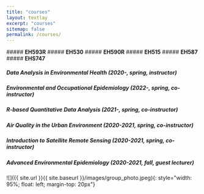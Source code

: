 ```yaml
---
title: "courses"
layout: textlay
excerpt: "courses"
sitemap: false
permalink: /courses/
---
```

<div class="row">
<div class="col-sm-1 clearfix">
##### <b>EH593R</b>
##### <b>EH530</b>           
##### <b>EH590R</b>
##### <b>EH515</b>
##### <b>EH587</b>    
##### <b>EHS747</b>  
</div>
<div class="col-sm-10 clearfix">

##### Data Analysis in Environmental Health (2020-, spring, instructor)<br/>
##### Environmental and Occupational Epidemiology (2022-, spring, co-instructor)<br/>
##### R-based Quantitative Data Analysis (2021-, spring, co-instructor)<br/>
##### Air Quality in the Urban Environment (2020-2021, spring, co-instructor)<br/>
##### Introduction to Satellite Remote Sensing (2020-2021, spring, co-instructor) <br/>
##### Advanced Environmental Epidemiology (2020-2021, fall, guest lecturer)<br/>
</div>
</div>
<div class="row">
<div class="col-sm-6 clearfix">
![]({{ site.url }}{{ site.baseurl }}/images/group_photo.jpeg){: style="width: 95%; float: left; margin-top: 20px"}
</div>
</div>
<p></p>
